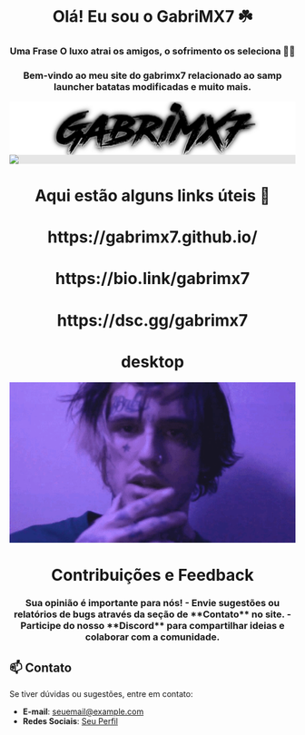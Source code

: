 <h1 align="center">Olá! Eu sou o GabriMX7 ☘️</h1>
<h3 align="center">Uma Frase O luxo atrai os amigos, o sofrimento os seleciona 😮‍💨</h3>

<h3 align="center">Bem-vindo ao meu site do gabrimx7 relacionado ao samp launcher batatas modificadas e muito mais. </h3>


<div align="center">
<img style="display: block;-webkit-user-select: none;margin: auto;background-color: hsl(0, 0%, 90%);" src=".github/gabrimx7.png" width='800'>
</div>

<div align="center">
<img style="display: block;-webkit-user-select: none;margin: auto;background-color: hsl(0, 0%, 90%);" src=".github/828837670fb7905b3cd629de90cb8bec.gif" width='800'>
</div>

<h1 align="center">Aqui estão alguns links úteis 🔗</h1>

<h1 align="center">https://gabrimx7.github.io/</h1>

<h1 align="center">https://bio.link/gabrimx7</h1>

<h1 align="center">https://dsc.gg/gabrimx7</h1>

<h1 align="center">desktop</h1>

<div align="center">
<img style="display: block;-webkit-user-select: none;margin: auto;background-color: hsl(0, 0%, 90%);" src=".github/e9ae42ed7c8333eebdae0f4191eef92f.gif" width='800'>
</div>

<h1 align="center">Contribuições e Feedback</h1>

<h3 align="center">Sua opinião é importante para nós!  
- Envie sugestões ou relatórios de bugs através da seção de **Contato** no site.  
- Participe do nosso **Discord** para compartilhar ideias e colaborar com a comunidade.  </h3>

##

## 📫 Contato

Se tiver dúvidas ou sugestões, entre em contato:  
- **E-mail**: [seuemail@example.com](mailto:seuemail@example.com)  
- **Redes Sociais**: [Seu Perfil](https://linkdasuarede.com)
